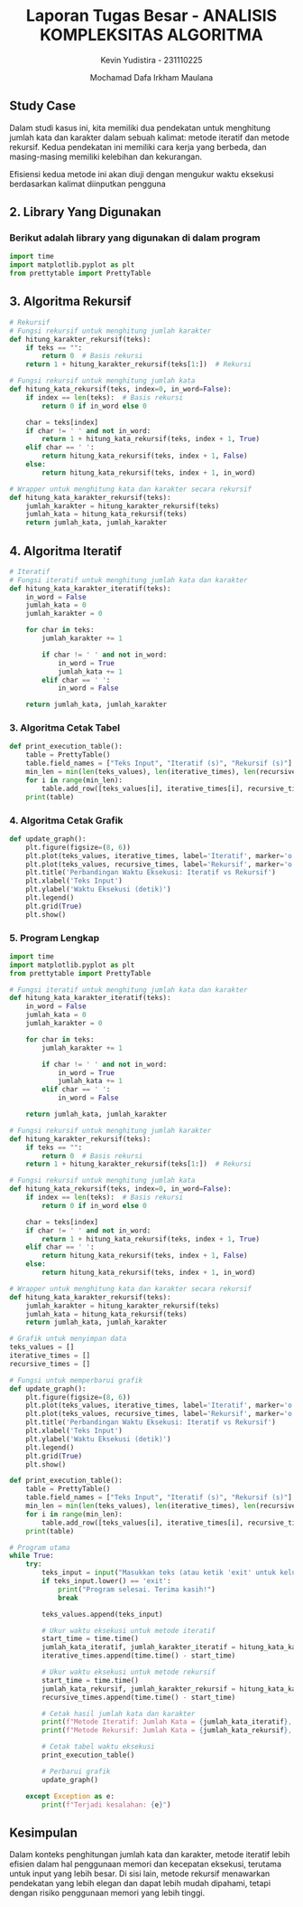 # <h1 align="center">Laporan Tugas Besar - ANALISIS KOMPLEKSITAS ALGORITMA</h1>

<p align="center">Kevin Yudistira - 231110225</p>
<p align="center">Mochamad Dafa Irkham Maulana</p>

## Study Case

Dalam studi kasus ini, kita memiliki dua pendekatan untuk menghitung jumlah kata dan karakter dalam sebuah kalimat: metode iteratif dan metode rekursif. Kedua pendekatan ini memiliki cara kerja yang berbeda, dan masing-masing memiliki kelebihan dan kekurangan.

Efisiensi kedua metode ini akan diuji dengan mengukur waktu eksekusi berdasarkan kalimat diinputkan pengguna

## 2. Library Yang Digunakan

### Berikut adalah library yang digunakan di dalam program

```python
import time
import matplotlib.pyplot as plt
from prettytable import PrettyTable


```

## 3. Algoritma Rekursif

```python
# Rekursif
# Fungsi rekursif untuk menghitung jumlah karakter
def hitung_karakter_rekursif(teks):
    if teks == "":
        return 0  # Basis rekursi
    return 1 + hitung_karakter_rekursif(teks[1:])  # Rekursi

# Fungsi rekursif untuk menghitung jumlah kata
def hitung_kata_rekursif(teks, index=0, in_word=False):
    if index == len(teks):  # Basis rekursi
        return 0 if in_word else 0

    char = teks[index]
    if char != ' ' and not in_word:
        return 1 + hitung_kata_rekursif(teks, index + 1, True)
    elif char == ' ':
        return hitung_kata_rekursif(teks, index + 1, False)
    else:
        return hitung_kata_rekursif(teks, index + 1, in_word)

# Wrapper untuk menghitung kata dan karakter secara rekursif
def hitung_kata_karakter_rekursif(teks):
    jumlah_karakter = hitung_karakter_rekursif(teks)
    jumlah_kata = hitung_kata_rekursif(teks)
    return jumlah_kata, jumlah_karakter
```

## 4. Algoritma Iteratif

```python
# Iteratif
# Fungsi iteratif untuk menghitung jumlah kata dan karakter
def hitung_kata_karakter_iteratif(teks):
    in_word = False
    jumlah_kata = 0
    jumlah_karakter = 0

    for char in teks:
        jumlah_karakter += 1

        if char != ' ' and not in_word:
            in_word = True
            jumlah_kata += 1
        elif char == ' ':
            in_word = False

    return jumlah_kata, jumlah_karakter
```

### 3. Algoritma Cetak Tabel

```python
def print_execution_table():
    table = PrettyTable()
    table.field_names = ["Teks Input", "Iteratif (s)", "Rekursif (s)"]
    min_len = min(len(teks_values), len(iterative_times), len(recursive_times))
    for i in range(min_len):
        table.add_row([teks_values[i], iterative_times[i], recursive_times[i]])
    print(table)
```

### 4. Algoritma Cetak Grafik

```python
def update_graph():
    plt.figure(figsize=(8, 6))
    plt.plot(teks_values, iterative_times, label='Iteratif', marker='o', linestyle='-')
    plt.plot(teks_values, recursive_times, label='Rekursif', marker='o', linestyle='-')
    plt.title('Perbandingan Waktu Eksekusi: Iteratif vs Rekursif')
    plt.xlabel('Teks Input')
    plt.ylabel('Waktu Eksekusi (detik)')
    plt.legend()
    plt.grid(True)
    plt.show()

```

### 5. Program Lengkap

```python
import time
import matplotlib.pyplot as plt
from prettytable import PrettyTable

# Fungsi iteratif untuk menghitung jumlah kata dan karakter
def hitung_kata_karakter_iteratif(teks):
    in_word = False
    jumlah_kata = 0
    jumlah_karakter = 0

    for char in teks:
        jumlah_karakter += 1

        if char != ' ' and not in_word:
            in_word = True
            jumlah_kata += 1
        elif char == ' ':
            in_word = False

    return jumlah_kata, jumlah_karakter

# Fungsi rekursif untuk menghitung jumlah karakter
def hitung_karakter_rekursif(teks):
    if teks == "":
        return 0  # Basis rekursi
    return 1 + hitung_karakter_rekursif(teks[1:])  # Rekursi

# Fungsi rekursif untuk menghitung jumlah kata
def hitung_kata_rekursif(teks, index=0, in_word=False):
    if index == len(teks):  # Basis rekursi
        return 0 if in_word else 0

    char = teks[index]
    if char != ' ' and not in_word:
        return 1 + hitung_kata_rekursif(teks, index + 1, True)
    elif char == ' ':
        return hitung_kata_rekursif(teks, index + 1, False)
    else:
        return hitung_kata_rekursif(teks, index + 1, in_word)

# Wrapper untuk menghitung kata dan karakter secara rekursif
def hitung_kata_karakter_rekursif(teks):
    jumlah_karakter = hitung_karakter_rekursif(teks)
    jumlah_kata = hitung_kata_rekursif(teks)
    return jumlah_kata, jumlah_karakter

# Grafik untuk menyimpan data
teks_values = []
iterative_times = []
recursive_times = []

# Fungsi untuk memperbarui grafik
def update_graph():
    plt.figure(figsize=(8, 6))
    plt.plot(teks_values, iterative_times, label='Iteratif', marker='o', linestyle='-')
    plt.plot(teks_values, recursive_times, label='Rekursif', marker='o', linestyle='-')
    plt.title('Perbandingan Waktu Eksekusi: Iteratif vs Rekursif')
    plt.xlabel('Teks Input')
    plt.ylabel('Waktu Eksekusi (detik)')
    plt.legend()
    plt.grid(True)
    plt.show()

def print_execution_table():
    table = PrettyTable()
    table.field_names = ["Teks Input", "Iteratif (s)", "Rekursif (s)"]
    min_len = min(len(teks_values), len(iterative_times), len(recursive_times))
    for i in range(min_len):
        table.add_row([teks_values[i], iterative_times[i], recursive_times[i]])
    print(table)

# Program utama
while True:
    try:
        teks_input = input("Masukkan teks (atau ketik 'exit' untuk keluar): ")
        if teks_input.lower() == 'exit':
            print("Program selesai. Terima kasih!")
            break

        teks_values.append(teks_input)

        # Ukur waktu eksekusi untuk metode iteratif
        start_time = time.time()
        jumlah_kata_iteratif, jumlah_karakter_iteratif = hitung_kata_karakter_iteratif(teks_input)
        iterative_times.append(time.time() - start_time)

        # Ukur waktu eksekusi untuk metode rekursif
        start_time = time.time()
        jumlah_kata_rekursif, jumlah_karakter_rekursif = hitung_kata_karakter_rekursif(teks_input)
        recursive_times.append(time.time() - start_time)

        # Cetak hasil jumlah kata dan karakter
        print(f"Metode Iteratif: Jumlah Kata = {jumlah_kata_iteratif}, Jumlah Karakter = {jumlah_karakter_iteratif}")
        print(f"Metode Rekursif: Jumlah Kata = {jumlah_kata_rekursif}, Jumlah Karakter = {jumlah_karakter_rekursif}")

        # Cetak tabel waktu eksekusi
        print_execution_table()

        # Perbarui grafik
        update_graph()

    except Exception as e:
        print(f"Terjadi kesalahan: {e}")

```

## Kesimpulan

Dalam konteks penghitungan jumlah kata dan karakter, metode iteratif lebih efisien dalam hal penggunaan memori dan kecepatan eksekusi, terutama untuk input yang lebih besar. Di sisi lain, metode rekursif menawarkan pendekatan yang lebih elegan dan dapat lebih mudah dipahami, tetapi dengan risiko penggunaan memori yang lebih tinggi.<br/>

